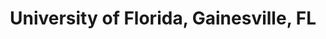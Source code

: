 ---
title: "University of Florida, Gainesville, FL"
project_id: 
conf_date: 1994-05-06
conference_id: ""
presenters:
   - peter_bandettini
summary: "University of Florida, Gainesville, FL"
file: /assets/presentations/
filename: 
layout: presentation
---